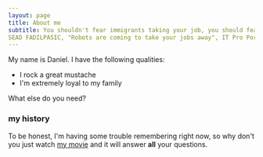 ```yaml
---
layout: page
title: About me
subtitle: You shouldn't fear immigrants taking your job, you should fear robots
SEAD FADILPASIC, "Robots are coming to take your jobs away", IT Pro Portal, February 17, 2016
---
```


My name is Daniel. I have the following qualities:

- I rock a great mustache
- I'm extremely loyal to my family

What else do you need?

### my history

To be honest, I'm having some trouble remembering right now, so why don't you just watch [my movie](https://en.wikipedia.org/wiki/The_Princess_Bride_%28film%29) and it will answer **all** your questions.
